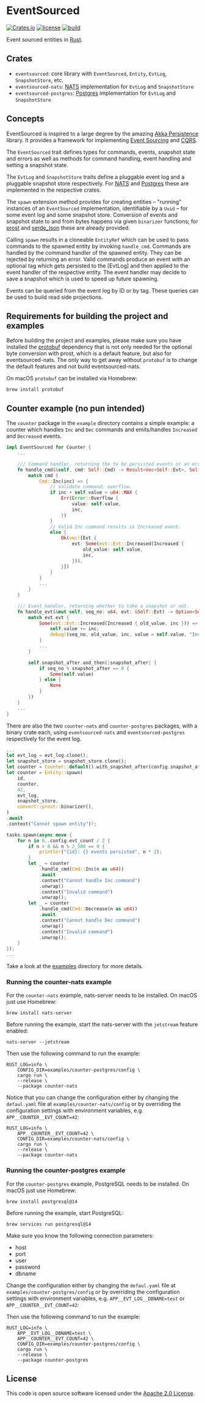 # EventSourced

[![Crates.io][crates-badge]][crates-url]
[![license][license-badge]][license-url]
[![build][build-badge]][build-url]

[crates-badge]: https://img.shields.io/crates/v/eventsourced
[crates-url]: https://crates.io/crates/eventsourced
[license-badge]: https://img.shields.io/github/license/hseeberger/eventsourced
[license-url]: https://github.com/hseeberger/eventsourced/blob/main/LICENSE
[build-badge]: https://img.shields.io/github/actions/workflow/status/hseeberger/eventsourced/ci.yaml
[build-url]: https://github.com/hseeberger/eventsourced/actions/workflows/ci.yaml

Event sourced entities in [Rust](https://www.rust-lang.org/).

## Crates

- `eventsourced`: core library with `EventSourced`, `Entity`, `EvtLog`, `SnapshotStore`, etc.
- `eventsourced-nats`: [NATS](https://nats.io/) implementation for `EvtLog` and `SnapshotStore`
- `eventsourced-postgres`: [Postgres](https://www.postgresql.org/) implementation for `EvtLog` and `SnapshotStore`

## Concepts

EventSourced is inspired to a large degree by the amazing [Akka Persistence](https://doc.akka.io/docs/akka/current/typed/index-persistence.html) library. It provides a framework for implementing [Event Sourcing](https://martinfowler.com/eaaDev/EventSourcing.html) and [CQRS](https://www.martinfowler.com/bliki/CQRS.html).

The `EventSourced` trait defines types for commands, events, snapshot state and errors as well as methods for command handling, event handling and setting a snapshot state.

The `EvtLog` and `SnapshotStore` traits define a pluggable event log and a pluggable snapshot store respectively. For [NATS](https://nats.io/) and [Postgres](https://www.postgresql.org/) these are implemented in the respective crates.

The `spawn` extension method provides for creating entities – "running" instances of an `EventSourced` implementation, identifiable by a `Uuid` – for some event log and some snapshot store. Conversion of events and snapshot state to and from bytes happens via given `binarizer` functions; for [prost](https://github.com/tokio-rs/prost) and [serde_json](https://github.com/serde-rs/json) these are already provided.

Calling `spawn` results in a cloneable `EntityRef` which can be used to pass commands to the spawned entity by invoking `handle_cmd`. Commands are handled by the command handler of the spawned entity. They can be rejected by returning an error. Valid commands produce an event with an optional tag which gets persisted to the [EvtLog] and then applied to the event handler of the respective entity. The event handler may decide to save a snapshot which is used to speed up future spawning.

Events can be queried from the event log by ID or by tag. These queries can be used to build read side projections.

## Requirements for building the project and examples

Before building the project and examples, please make sure you have installed the [protobuf](https://github.com/protocolbuffers/protobuf) dependency that is not only needed for the optional byte conversion with prost, which is a default feature, but also for eventsourced-nats. The only way to get away without `protobuf` is to change the default features and not build eventsourced-nats.

On macOS `protobuf` can be installed via Homebrew:

```
brew install protobuf
```

## Counter example (no pun intended)

The `counter` package in the `example` directory contains a simple example: a counter which handles `Inc` and `Dec` commands and emits/handles `Increased` and `Decreased` events.

```rust
impl EventSourced for Counter {
    ...

    /// Command handler, returning the to be persisted events or an error.
    fn handle_cmd(&self, cmd: Self::Cmd) -> Result<Vec<Self::Evt>, Self::Error> {
        match cmd {
            Cmd::Inc(inc) => {
                // Validate command: overflow.
                if inc + self.value > u64::MAX {
                    Err(Error::Overflow {
                        value: self.value,
                        inc,
                    })
                }
                // Valid Inc command results in Increased event.
                else {
                    Ok(vec![Evt {
                        evt: Some(evt::Evt::Increased(Increased {
                            old_value: self.value,
                            inc,
                        })),
                    }])
                }
            }
            ...
        }
    }

    /// Event handler, returning whether to take a snapshot or not.
    fn handle_evt(&mut self, seq_no: u64, evt: &Self::Evt) -> Option<Self::State> {
        match evt.evt {
            Some(evt::Evt::Increased(Increased { old_value, inc })) => {
                self.value += inc;
                debug!(seq_no, old_value, inc, value = self.value, "Increased");
            }
            ...
        }

        self.snapshot_after.and_then(|snapshot_after| {
            if seq_no % snapshot_after == 0 {
                Some(self.value)
            } else {
                None
            }
        })
    }
    ...
}
```

There are also the two `counter-nats` and `counter-postgres` packages, with a binary crate each, using `eventsourced-nats` and `eventsourced-postgres` respectively for the event log.

```rust
...
let evt_log = evt_log.clone();
let snapshot_store = snapshot_store.clone();
let counter = Counter::default().with_snapshot_after(config.snapshot_after);
let counter = Entity::spawn(
    id,
    counter,
    42,
    evt_log,
    snapshot_store,
    convert::prost::binarizer(),
)
.await
.context("Cannot spawn entity")?;

tasks.spawn(async move {
    for n in 0..config.evt_count / 2 {
        if n > 0 && n % 2_500 == 0 {
            println!("{id}: {} events persisted", n * 2);
        }
        let _ = counter
            .handle_cmd(Cmd::Inc(n as u64))
            .await
            .context("Cannot handle Inc command")
            .unwrap()
            .context("Invalid command")
            .unwrap();
        let _ = counter
            .handle_cmd(Cmd::Decrease(n as u64))
            .await
            .context("Cannot handle Dec command")
            .unwrap()
            .context("Invalid command")
            .unwrap();
    }
});
...
```

Take a look at the [examples](examples) directory for more details.

### Running the counter-nats example

For the `counter-nats` example, nats-server needs to be installed. On macOS just use Homebrew:

```
brew install nats-server
```

Before running the example, start the nats-server with the `jetstream` feature enabled:

```
nats-server --jetstream
```

Then use the following command to run the example:

```
RUST_LOG=info \
    CONFIG_DIR=examples/counter-postgres/config \
    cargo run \
    --release \
    --package counter-nats
```

Notice that you can change the configuration either by changing the `defaul.yaml` file at `examples/counter-nats/config` or by overriding the configuration settings with environment variables, e.g. `APP__COUNTER__EVT_COUNT=42`:

```
RUST_LOG=info \
    APP__COUNTER__EVT_COUNT=42 \
    CONFIG_DIR=examples/counter-nats/config \
    cargo run \
    --release \
    --package counter-nats
```

### Running the counter-postgres example

For the `counter-postgres` example, PostgreSQL needs to be installed. On macOS just use Homebrew:

```
brew install postgresql@14
```

Before running the example, start PostgreSQL:

```
brew services run postgresql@14
```

Make sure you know the following connection parameters:
- host
- port
- user
- password
- dbname

Change the configuration either by changing the `defaul.yaml` file at `examples/counter-postgres/config` or by overriding the configuration settings with environment variables, e.g. `APP__EVT_LOG__DBNAME=test` or `APP__COUNTER__EVT_COUNT=42`:

Then use the following command to run the example:

```
RUST_LOG=info \
    APP__EVT_LOG__DBNAME=test \
    APP__COUNTER__EVT_COUNT=42 \
    CONFIG_DIR=examples/counter-postgres/config \
    cargo run \
    --release \
    --package counter-postgres
```

## License ##

This code is open source software licensed under the [Apache 2.0 License](http://www.apache.org/licenses/LICENSE-2.0.html).
